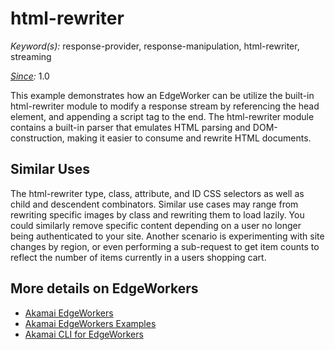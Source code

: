 # html-rewriter

_Keyword(s):_ response-provider, response-manipulation, html-rewriter, streaming<br>

_[Since](https://learn.akamai.com/en-us/webhelp/edgeworkers/edgeworkers-user-guide/GUID-14077BCA-0D9F-422C-8273-2F3E37339D5B.html):_ 1.0

This example demonstrates how an EdgeWorker can be utilize the built-in html-rewriter module to modify a response stream by referencing the head element, and appending a script tag to the end. The html-rewriter module contains a built-in parser that emulates HTML parsing and DOM-construction, making it easier to consume and rewrite HTML documents.

## Similar Uses

The html-rewriter type, class, attribute, and ID CSS selectors as well as child and descendent combinators. Similar use cases may range from rewriting specific images by class and rewriting them to load lazily. You could similarly remove specific content depending on a user no longer being authenticated to your site. Another scenario is experimenting with site changes by region, or even performing a sub-request to get item counts to reflect the number of items currently in a users shopping cart.

## More details on EdgeWorkers

-   [Akamai EdgeWorkers](https://developer.akamai.com/akamai-edgeworkers-overview)
-   [Akamai EdgeWorkers Examples](https://github.com/akamai/edgeworkers-examples)
-   [Akamai CLI for EdgeWorkers](https://developer.akamai.com/legacy/cli/packages/edgeworkers.html)

